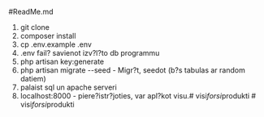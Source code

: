 #ReadMe.md

1. git clone
2. composer install
3. cp .env.example .env
4. .env fail? savienot izv?l?to db programmu
5. php artisan key:generate 
6. php artisan migrate --seed   - Migr?t, seedot (b?s tabulas ar random datiem)
7. palaist sql un apache serveri
8. localhost:8000 - piere?istr?joties, var apl?kot visu.#   v i s i _ f o r s i _ p r o d u k t i  
 #   v i s i _ f o r s i _ p r o d u k t i  
 